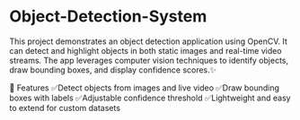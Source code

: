 # Object-Detection-System
This project demonstrates an object detection application using OpenCV. It can detect and highlight objects in both static images and real-time video streams. The app leverages computer vision techniques to identify objects, draw bounding boxes, and display confidence scores.✨

🚀 Features
✅Detect objects from images and live video
✅Draw bounding boxes with labels
✅Adjustable confidence threshold
✅Lightweight and easy to extend for custom datasets
